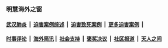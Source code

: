 
### 明慧海外之窗

####  [武汉肺炎](indexes/365.md?t=05081901) &nbsp;|&nbsp;  [迫害案例综述](indexes/328.md?t=05081901) &nbsp;|&nbsp; [迫害致死案例](indexes/277.md?t=05081901)  &nbsp;|&nbsp; [更多迫害案例](indexes/81.md?t=05081901)  &nbsp;|&nbsp; 
####  [时事评论](indexes/19.md?t=05081901) &nbsp;|&nbsp; [海外简讯](indexes/245.md?t=05081901)&nbsp;|&nbsp;  [社会支持](indexes/140.md?t=05081901) &nbsp;|&nbsp; [褒奖决议](indexes/282.md?t=05081901) &nbsp;|&nbsp; [社区报道](indexes/91.md?t=05081901)  &nbsp;|&nbsp; [天人之间](indexes/78.md?t=05081901) 


